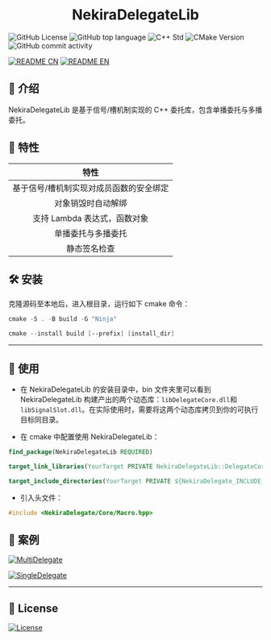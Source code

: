 <h1 align = "center">
    <b>NekiraDelegateLib</b>
</h1>

![GitHub License](https://img.shields.io/github/license/TokiraNeo/NekiraDelegate?style=flat-square)
![GitHub top language](https://img.shields.io/github/languages/top/TokiraNeo/NekiraDelegate?style=flat-square)
![C++ Std](https://img.shields.io/badge/C%2B%2B_std-%3E%3D20-%23F761AE?style=flat-square)
![CMake Version](https://img.shields.io/badge/CMake-%3E%3D3.20-%2366F59F?style=flat-square)
![GitHub commit activity](https://img.shields.io/github/commit-activity/m/TokiraNeo/NekiraDelegate?style=flat-square)

[![README CN](https://img.shields.io/badge/README-%E4%B8%AD%E6%96%87-%2331EDA8?style=for-the-badge)](/Documents/README/README.CN.MD)
[![README EN](https://img.shields.io/badge/README-EN-%2331D4ED?style=for-the-badge)](/Documents/README/README.EN.MD)

## 📃 介绍

NekiraDelegateLib 是基于信号/槽机制实现的 C++ 委托库，包含单播委托与多播委托。

## 📝 特性

|                  特性                   |
| :-------------------------------------: |
| 基于信号/槽机制实现对成员函数的安全绑定 |
|           对象销毁时自动解绑            |
|      支持 Lambda 表达式，函数对象       |
|           单播委托与多播委托            |
|              静态签名检查               |

## 🛠️ 安装

克隆源码至本地后，进入根目录，运行如下 cmake 命令：

```powershell
cmake -S . -B build -G "Ninja"
```

```powershell
cmake --install build [--prefix] [install_dir]
```

---

## 🔗 使用

- 在 NekiraDelegateLib 的安装目录中，bin 文件夹里可以看到 NekiraDelegateLib 构建产出的两个动态库：`libDelegateCore.dll`和`libSignalSlot.dll`。在实际使用时，需要将这两个动态库拷贝到你的可执行目标同目录。

- 在 cmake 中配置使用 NekiraDelegateLib：

```cmake
find_package(NekiraDelegateLib REQUIRED)

target_link_libraries(YourTarget PRIVATE NekiraDelegateLib::DelegateCore)

target_include_directories(YourTarget PRIVATE ${NekiraDelegate_INCLUDE_DIRS})
```

- 引入头文件：

```c++
#include <NekiraDelegate/Core/Macro.hpp>
```

## 🔖 案例

[![MultiDelegate](https://img.shields.io/badge/Example-Multi_Delegate-38E5CB?style=for-the-badge)](/Documents/NekiraDelegate/MultiDelegate.MD)

[![SingleDelegate](https://img.shields.io/badge/Example-Single_Delegate-38A8E5?style=for-the-badge)](/Documents/NekiraDelegate/SingleDelegate.MD)

---

## 📜 License

[![License](https://img.shields.io/badge/License-MIT-38E575?style=for-the-badge)](/LICENSE)
